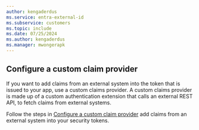 ```yaml
---
author: kengaderdus
ms.service: entra-external-id
ms.subservice: customers
ms.topic: include
ms.date: 07/25/2024
ms.author: kengaderdus
ms.manager: mwongerapk
---
```


## Configure a custom claim provider

If you want to add claims from an external system into the token that is issued to your app, use a custom claims provider. A custom claims provider is made up of a custom authentication extension that calls an external REST API, to fetch claims from external systems. 

Follow the steps in [Configure a custom claim provider](/entra/identity-platform/custom-extension-tokenissuancestart-configuration.md?toc=/entra/external-id/toc.json&bc=/entra/external-id/breadcrumb/toc.json) add claims from an external system into your security tokens.